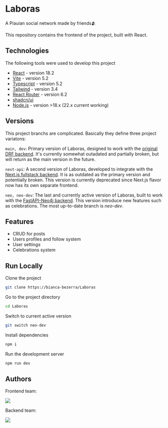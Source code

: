
# Laboras

A Piauian social network made by friends🫂

This repository contains the frontend of the project, built with React.

## Technologies

The following tools were used to develop this project


- [React](https://18.react.dev/) - version 18.2
- [Vite](https://v5.vite.dev/) - version 5.2
- [Typescript](https://www.typescriptlang.org/) - version 5.2
- [Tailwind](https://v3.tailwindcss.com/) - version 3.4
- [React Router](https://reactrouter.com/home) - version 6.2
- [shadcn/ui](https://ui.shadcn.com/)
- [Node.js](https://nodejs.org/en/) - version >18.x (22.x current working)

## Versions

This project branchs are complicated. Basically they define three project variatons:

`main, dev`: Primary version of Laboras, designed to work with the [original DRF backend](https://github.com/ryofac/rede-social-django-rest). It's currently somewhat outadated and partially broken, but will return as the main version in the future.

`next-api`: A second version of Laboras, developed to integrate with the [Next.js fullstack backend](https://github.com/msruan/next-api). It is as outdated as the primary version and potentially broken. This version is currently deprecated since Next.js flavor now has its own separate frontend.

`neo, neo-dev`: The last and currently active version of Laboras, built to work with the [FastAPI-Neo4j backend](https://github.com/ryofac/rede_social_fast_neo4j.git). This version introduce new features such as celebrations. The most up-to-date branch is _neo-dev_. 
## Features

- CRUD for posts
- Users profiles and follow system
- User settings
- Celebrations system


## Run Locally

Clone the project

```bash
git clone https://bianca-bezerra/Laboras
```

Go to the project directory

```bash
cd Laboras
```

Switch to current active version

```bash
git switch neo-dev
```

Install dependencies

```bash
npm i
```

Run the development server

```bash
npm run dev
```


## Authors

Frontend team:

<a href="https://github.com/bianca-bezerra/Laboras/graphs/contributors">
  <img src="https://contrib.rocks/image?repo=bianca-bezerra/Laboras" />
</a>
<br>

Backend team:


<a href="https://github.com/ryofac/rede-social-django-rest/graphs/contributors">
  <img src="https://contrib.rocks/image?repo=ryofac/rede-social-django-rest&max=4" />
</a>
